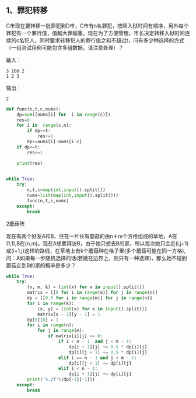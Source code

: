 ## 1、罪犯转移

C市现在要转移一批罪犯到D市，C市有n名罪犯，按照入狱时间有顺序，另外每个罪犯有一个罪行值，值越大罪越重。现在为了方便管理，市长决定转移入狱时间连续的c名犯人，同时要求转移犯人的罪行值之和不超过t，问有多少种选择的方式（一组测试用例可能包含多组数据，请注意处理）？

输入：

```
3 100 2
1 2 3
```

输出：

```
2
```

```python
def func(n,t,c,nums):
    dp=sum([nums[i] for  i in range(c)])
    res=0 
    for i in  range(c,n):
        if dp<=t:
            res+=1 
        dp+=nums[i]-nums[i-c]
    if dp<=t:
        res+=1

    print(res)

        
while True:
    try:
        n,t,c=map(int,input().split())
        nums=list(map(int,input().split()))
        func(n,t,c,nums)
    except:
        break 
```

2蘑菇阵

现在有两个好友A和B，住在一片长有蘑菇的由n＊m个方格组成的草地，A在(1,1),B在(n,m)。现在A想要拜访B，由于她只想去B的家，所以每次她只会走(i,j+1)或(i+1,j)这样的路线，在草地上有k个蘑菇种在格子里(多个蘑菇可能在同一方格),问：A如果每一步随机选择的话(若她在边界上，则只有一种选择)，那么她不碰到蘑菇走到B的家的概率是多少？

```python
while True:
    try:
        (n, m, k) = (int(x) for x in input().split())
        matrix = [[0 for i in range(m)] for j in range(n)]
        dp = [[0.0 for i in range(m)] for j in range(n)]
        for i in range(k):
            (x, y) = (int(x) for x in input().split())
            matrix[x - 1][y - 1] = 1
        dp[0][0] = 1
        for i in range(n):
            for j in range(m):
                if matrix[i][j] == 0:
                    if i < n - 1  and j < m - 1:
                        dp[i + 1][j] += 0.5 * dp[i][j]
                        dp[i][j + 1] += 0.5 * dp[i][j]
                    elif i == n - 1 and j < m - 1:
                        dp[i][j + 1] += dp[i][j]
                    elif i < n - 1:
                        dp[i + 1][j] += dp[i][j]
        print('%.2f'%(dp[-1][-1]))
    except:
        break
```

